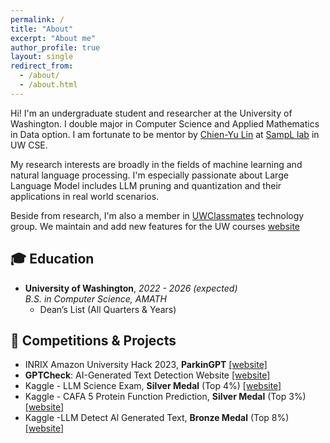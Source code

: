 ```yaml
---
permalink: /
title: "About"
excerpt: "About me"
author_profile: true
layout: single
redirect_from: 
  - /about/
  - /about.html
---
```


Hi! I'm an undergraduate student and researcher at the University of Washington. I double major in Computer Science and Applied Mathematics in Data option. I am fortunate to be mentor by [Chien-Yu Lin](https://homes.cs.washington.edu/~cyulin/) at [SampL lab](https://sampl.cs.washington.edu/) in UW CSE.

My research interests are broadly in the fields of machine learning and natural language processing. I'm especially passionate about Large Language Model includes LLM pruning and quantization and their applications in real world scenarios.

Beside from research, I'm also a member in [UWClassmates](https://uwclassmate.com/) technology group. We maintain and add new features for the UW courses [website](https://uwclassmate.com/)

## 🎓 Education
- **University of Washington**, *2022 - 2026 (expected)*
  <br>*B.S. in Computer Science, AMATH*
  <br>
  - Dean’s List (All Quarters & Years)

## 🏅 Competitions & Projects
- INRIX Amazon University Hack 2023, **ParkinGPT** [[website]](https://devpost.com/software/destchat/)
- **GPTCheck**: AI-Generated Text Detection Website [[website]](https://github.com/YuekaiXuEric/GPTCheck)
- Kaggle - LLM Science Exam, **Silver Medal** (Top 4%) [[website]](https://www.kaggle.com/competitions/kaggle-llm-science-exam/discussion/446303/)
- Kaggle - CAFA 5 Protein Function Prediction, **Silver Medal** (Top 3%) [[website]](https://www.kaggle.com/yuekaixueirc)
- Kaggle -LLM Detect Al Generated Text, **Bronze Medal** (Top 8%) [[website]](https://www.kaggle.com/yuekaixueirc)

